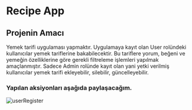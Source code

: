 # Recipe App
## Projenin Amacı
Yemek tarifi uygulaması yapmaktır. Uygulamaya kayıt olan User rolündeki kullanıcılar yemek tariflerine bakabilecektir.
Bu tariflere yorum, beğeni ve yemeğin özelliklerine göre gerekli filtreleme işlemleri yapılmak amaçlanmıştır.
Sadece Admin rolünde kayıt olan yani yetki verilmiş kullanıcılar yemek tarifi ekleyebilir, silebilir, güncelleyebilir.
### Yapılan aksiyonları aşağıda paylaşacağım.


![userRegister](https://github.com/enesdoganoglu/RecipeApp/assets/117980244/e3a6ecba-d74b-42b4-a96e-e403ca8f29a6)



